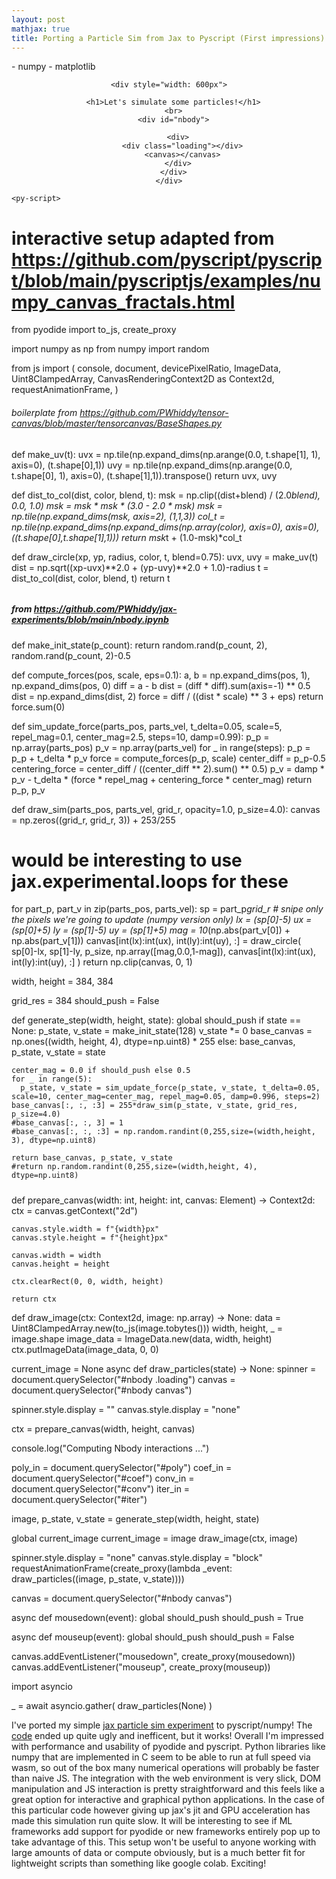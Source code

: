 ```yaml
---
layout: post
mathjax: true
title: Porting a Particle Sim from Jax to Pyscript (First impressions)
--- 
```


<html>
    <head>
      <link rel="stylesheet" href="https://pyscript.net/alpha/pyscript.css" />
      <script defer src="https://pyscript.net/alpha/pyscript.js"></script>
      <py-env>
        - numpy
        - matplotlib
      </py-env>
    </head>

  <body>
    <center>
    
    <div style="width: 600px">

      <h1>Let's simulate some particles!</h1>
      <br>
      <div id="nbody">
        
        <div>
          <div class="loading"></div>
          <canvas></canvas>
        </div>
      </div>
    </div>
  </center>

    <py-script>

# interactive setup adapted from https://github.com/pyscript/pyscript/blob/main/pyscriptjs/examples/numpy_canvas_fractals.html

from pyodide import to_js, create_proxy

import numpy as np
from numpy import random
      
from js import (
    console,
    document,
    devicePixelRatio,
    ImageData,
    Uint8ClampedArray,
    CanvasRenderingContext2D as Context2d,
    requestAnimationFrame,
)

###### boilerplate from https://github.com/PWhiddy/tensor-canvas/blob/master/tensorcanvas/BaseShapes.py
def make_uv(t):
  uvx = np.tile(np.expand_dims(np.arange(0.0, t.shape[1], 1), axis=0), (t.shape[0],1))
  uvy = np.tile(np.expand_dims(np.arange(0.0, t.shape[0], 1), axis=0), (t.shape[1],1)).transpose()
  return uvx, uvy

def dist_to_col(dist, color, blend, t):
  msk = np.clip((dist+blend) / (2.0*blend), 0.0, 1.0)
  msk = msk * msk * (3.0 - 2.0 * msk)
  msk = np.tile(np.expand_dims(msk, axis=2), (1,1,3))
  col_t = np.tile(np.expand_dims(np.expand_dims(np.array(color), axis=0), axis=0), ((t.shape[0],t.shape[1],1)))
  return msk*t + (1.0-msk)*col_t

def draw_circle(xp, yp, radius, color, t, blend=0.75):
  uvx, uvy = make_uv(t)
  dist = np.sqrt((xp-uvx)**2.0 + (yp-uvy)**2.0 + 1.0)-radius
  t = dist_to_col(dist, color, blend, t)
  return t
######

##### from https://github.com/PWhiddy/jax-experiments/blob/main/nbody.ipynb

def make_init_state(p_count):
  return random.rand(p_count, 2), random.rand(p_count, 2)-0.5

def compute_forces(pos, scale, eps=0.1):
  a, b = np.expand_dims(pos, 1), np.expand_dims(pos, 0)
  diff = a - b
  dist = (diff * diff).sum(axis=-1) ** 0.5
  dist = np.expand_dims(dist, 2)
  force = diff / ((dist * scale) ** 3 + eps)
  return force.sum(0)

def sim_update_force(parts_pos, parts_vel, t_delta=0.05, scale=5, repel_mag=0.1, center_mag=2.5, steps=10, damp=0.99):
  p_p = np.array(parts_pos)
  p_v = np.array(parts_vel)
  for _ in range(steps):
    p_p = p_p + t_delta * p_v
    force = compute_forces(p_p, scale)
    center_diff = p_p-0.5
    centering_force = center_diff / ((center_diff ** 2).sum() ** 0.5)
    p_v = damp * p_v - t_delta * (force * repel_mag + centering_force * center_mag)
  return p_p, p_v

def draw_sim(parts_pos, parts_vel, grid_r, opacity=1.0, p_size=4.0):
  canvas = np.zeros((grid_r, grid_r, 3)) + 253/255
  # would be interesting to use jax.experimental.loops for these
  for part_p, part_v in zip(parts_pos, parts_vel):
    sp = part_p*grid_r
    # snipe only the pixels we're going to update (numpy version only)
    lx = (sp[0]-5)
    ux = (sp[0]+5)
    ly = (sp[1]-5)
    uy = (sp[1]+5)
    mag = 10*(np.abs(part_v[0]) + np.abs(part_v[1]))
    canvas[int(lx):int(ux), int(ly):int(uy), :] = draw_circle(
      sp[0]-lx, sp[1]-ly, p_size, np.array([mag,0.0,1-mag]), canvas[int(lx):int(ux), int(ly):int(uy), :]
    )
  return np.clip(canvas, 0, 1)

width, height = 384, 384

grid_res = 384
should_push = False

def generate_step(width, height, state):
    global should_push
    if state == None:
      p_state, v_state = make_init_state(128)
      v_state *= 0
      base_canvas = np.ones((width, height, 4), dtype=np.uint8) * 255
    else:
      base_canvas, p_state, v_state = state
    
    center_mag = 0.0 if should_push else 0.5
    for _ in range(5):
      p_state, v_state = sim_update_force(p_state, v_state, t_delta=0.05, scale=10, center_mag=center_mag, repel_mag=0.05, damp=0.996, steps=2)
    base_canvas[:, :, :3] = 255*draw_sim(p_state, v_state, grid_res, p_size=4.0)
    #base_canvas[:, :, 3] = 1
    #base_canvas[:, :, :3] = np.random.randint(0,255,size=(width,height, 3), dtype=np.uint8)

    return base_canvas, p_state, v_state
    #return np.random.randint(0,255,size=(width,height, 4), dtype=np.uint8)

#####

def prepare_canvas(width: int, height: int, canvas: Element) -> Context2d:
    ctx = canvas.getContext("2d")

    canvas.style.width = f"{width}px"
    canvas.style.height = f"{height}px"

    canvas.width = width
    canvas.height = height

    ctx.clearRect(0, 0, width, height)

    return ctx

def draw_image(ctx: Context2d, image: np.array) -> None:
  data = Uint8ClampedArray.new(to_js(image.tobytes()))
  width, height, _ = image.shape
  image_data = ImageData.new(data, width, height)
  ctx.putImageData(image_data, 0, 0)

current_image = None
async def draw_particles(state) -> None:
  spinner = document.querySelector("#nbody .loading")
  canvas = document.querySelector("#nbody canvas")

  spinner.style.display = ""
  canvas.style.display = "none"

  ctx = prepare_canvas(width, height, canvas)

  console.log("Computing Nbody interactions ...")

  poly_in = document.querySelector("#poly")
  coef_in = document.querySelector("#coef")
  conv_in = document.querySelector("#conv")
  iter_in = document.querySelector("#iter")

  image, p_state, v_state = generate_step(width, height, state)

  global current_image
  current_image = image
  draw_image(ctx, image)

  spinner.style.display = "none"
  canvas.style.display = "block"
  requestAnimationFrame(create_proxy(lambda _event: draw_particles((image, p_state, v_state))))

canvas = document.querySelector("#nbody canvas")

async def mousedown(event):
  global should_push
  should_push = True 

async def mouseup(event):
  global should_push
  should_push = False 


canvas.addEventListener("mousedown", create_proxy(mousedown))
canvas.addEventListener("mouseup", create_proxy(mouseup))

import asyncio

_ = await asyncio.gather(
  draw_particles(None)
)
      </py-script>
  <br>
  </body>
</html>

    
I've ported my simple [jax particle sim experiment](https://github.com/PWhiddy/jax-experiments/blob/main/nbody.ipynb) to pyscript/numpy! The [code](https://github.com/PWhiddy/more-writing/blob/main/_posts/2022-05-5-Pyscript-Test.md) ended up quite ugly and inefficent, but it works! Overall I'm impressed with performance and usability of pyodide and pyscript. Python libraries like numpy that are implemented in C seem to be able to run at full speed via wasm, so out of the box many numerical operations will probably be faster than naive JS. The integration with the web environment is very slick, DOM manipulation and JS interaction is pretty straightforward and this feels like a great option for interactive and graphical python applications. In the case of this particular code however giving up jax's jit and GPU acceleration has made this simulation run quite slow. It will be interesting to see if ML frameworks add support for pyodide or new frameworks entirely pop up to take advantage of this. This setup won't be useful to anyone working with large amounts of data or compute obviously, but is a much better fit for lightweight scripts than something like google colab. Exciting!